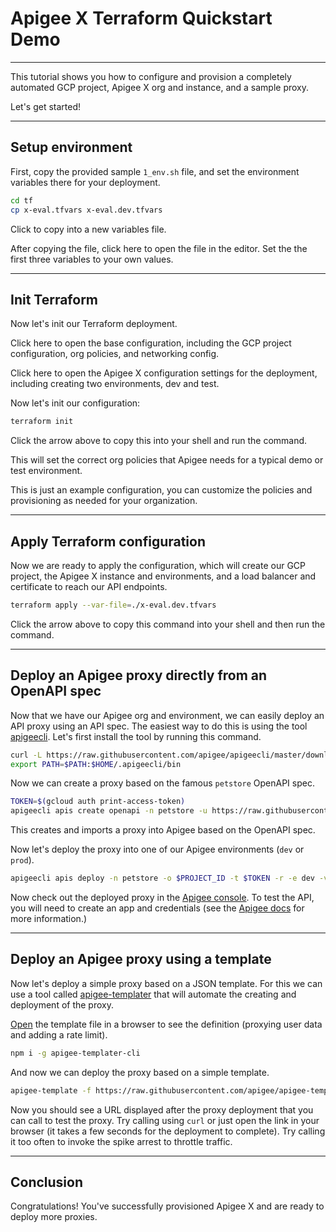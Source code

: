 # Apigee X Terraform Quickstart Demo

---

This tutorial shows you how to configure and provision a completely automated GCP project, Apigee X org and instance, and a sample proxy.

Let's get started!

---

## Setup environment

First, copy the provided sample `1_env.sh` file, and set the environment variables there for your deployment.

```sh
cd tf
cp x-eval.tfvars x-eval.dev.tfvars
```
Click to copy into a new variables file.

After copying the file, click <walkthrough-editor-open-file filePath="./tf/x-eval.dev.tfvars">here</walkthrough-editor-open-file> to open the file in the editor. Set the the first three variables to your own values.

---

## Init Terraform

Now let's init our Terraform deployment.

Click <walkthrough-editor-open-file filePath="./terraform/main.tf">here</walkthrough-editor-open-file> to open the base configuration, including the GCP project configuration, org policies, and networking config.

Click <walkthrough-editor-open-file filePath="./terraform/x-demo.tfvars">here</walkthrough-editor-open-file> to open the Apigee X configuration settings for the deployment, including creating two environments, dev and test.

Now let's init our configuration:

```sh
terraform init
```
Click the arrow above to copy this into your shell and run the command.

This will set the correct org policies that Apigee needs for a typical demo or test environment.

<walkthrough-footnote>This is just an example configuration, you can customize the policies and provisioning as needed for your organization.</walkthrough-footnote>

---

## Apply Terraform configuration

Now we are ready to apply the configuration, which will create our GCP project, the Apigee X instance and environments, and a load balancer and certificate to reach our API endpoints.

```sh
terraform apply --var-file=./x-eval.dev.tfvars
```
Click the arrow above to copy this command into your shell and then run the command.

---

## Deploy an Apigee proxy directly from an OpenAPI spec

Now that we have our Apigee org and environment, we can easily deploy an API proxy using an API spec. The easiest way to do this is using the tool [apigeecli](https://github.com/apigee/apigeecli). Let's first install the tool by running this command.

```sh
curl -L https://raw.githubusercontent.com/apigee/apigeecli/master/downloadLatest.sh | sh -
export PATH=$PATH:$HOME/.apigeecli/bin
```

Now we can create a proxy based on the famous `petstore` OpenAPI spec.

```sh
TOKEN=$(gcloud auth print-access-token)
apigeecli apis create openapi -n petstore -u https://raw.githubusercontent.com/apigee/apigeecli/master/test/petstore.yaml -t $TOKEN -o $PROJECT_ID
```

This creates and imports a proxy into Apigee based on the OpenAPI spec.

Now let's deploy the proxy into one of our Apigee environments (`dev` or `prod`).

```sh
apigeecli apis deploy -n petstore -o $PROJECT_ID -t $TOKEN -r -e dev -v 1
```

Now check out the deployed proxy in the [Apigee console](https://apigee.google.com). To test the API, you will need to create an app and credentials (see the [Apigee docs](https://cloud.google.com/apigee/docs/api-platform/tutorials/secure-calls-your-api-through-api-key-validation) for more information.)

---

## Deploy an Apigee proxy using a template

Now let's deploy a simple proxy based on a JSON template. For this we can use a tool called [apigee-templater]() that will automate the creating and deployment of the proxy.

[Open](https://raw.githubusercontent.com/apigee/apigee-templater/main/examples/users.json) the template file in a browser to see the definition (proxying user data and adding a rate limit).

```sh
npm i -g apigee-templater-cli
```

And now we can deploy the proxy based on a simple template.

```sh
apigee-template -f https://raw.githubusercontent.com/apigee/apigee-templater/main/examples/users.json -d -e test
```

Now you should see a URL displayed after the proxy deployment that you can call to test the proxy. Try calling using `curl` or just open the link in your browser (it takes a few seconds for the deployment to complete). Try calling it too often to invoke the spike arrest to throttle traffic.

---

## Conclusion
<walkthrough-conclusion-trophy></walkthrough-conclusion-trophy>

Congratulations! You've successfully provisioned Apigee X and are ready to deploy more proxies.

<walkthrough-inline-feedback></walkthrough-inline-feedback>